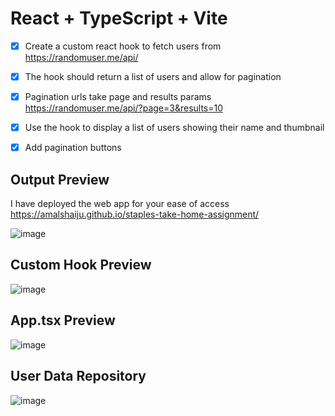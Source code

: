 # React + TypeScript + Vite

- [x] Create a custom react hook to fetch users from https://randomuser.me/api/
- [x]  The  hook should return a list of users and allow for pagination
- [x]  Pagination urls take page and results params https://randomuser.me/api/?page=3&results=10
- [x]  Use the hook to display a list of users showing  their name and  thumbnail
- [x]  Add pagination buttons


## Output Preview
I have deployed the web app for your ease of access https://amalshaiju.github.io/staples-take-home-assignment/

  ![image](https://github.com/AmalShaiju/staples-take-home-assignment/assets/65841904/76bdcd8b-e567-4252-86ef-27efb31a89bc)
  
## Custom Hook Preview
![image](https://github.com/AmalShaiju/staples-take-home-assignment/assets/65841904/5e48e063-7910-45ca-ae45-ab4e327420a9)

## App.tsx Preview
![image](https://github.com/AmalShaiju/staples-take-home-assignment/assets/65841904/46f4c01e-84c4-4eaa-b160-0d21975487c0)

## User Data Repository
![image](https://github.com/AmalShaiju/staples-take-home-assignment/assets/65841904/0c1081fe-c872-4dcb-a942-83be9400e9a1)
